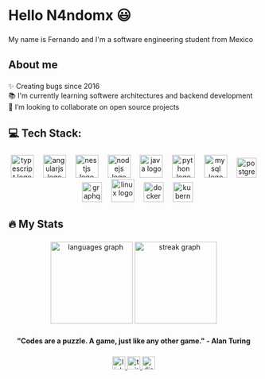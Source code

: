 <h1 align="left">Hello N4ndomx 😃 </h1>

###

<p align="left">My name is Fernando and I'm a software engineering student from Mexico </p>

###

<h2 align="left">About me</h2>

###

<p align="left">✨ Creating bugs since 2016<br>📚 I'm currently learning softwere architectures and backend development<br>🎯 I’m looking to collaborate on open source projects</p>

###

<h2 align="left">💻 Tech Stack:</h2>

###

<div align="center">
  <img src="https://cdn.jsdelivr.net/gh/devicons/devicon/icons/typescript/typescript-original.svg" height="46" alt="typescript logo"  />
  <img width="11" />
  <img src="https://cdn.simpleicons.org/angular/DD0031" height="46" alt="angularjs logo"  />
  <img width="11" />
  <img src="https://cdn.jsdelivr.net/gh/devicons/devicon/icons/nestjs/nestjs-original.svg" height="46" alt="nestjs logo"  />
  <img width="11" />
  <img src="https://cdn.jsdelivr.net/gh/devicons/devicon/icons/nodejs/nodejs-original.svg" height="46" alt="nodejs logo"  />
  <img width="11" />
  <img src="https://cdn.jsdelivr.net/gh/devicons/devicon/icons/java/java-original.svg" height="46" alt="java logo"  />
  <img width="11" />
  <img src="https://cdn.jsdelivr.net/gh/devicons/devicon/icons/python/python-original.svg" height="46" alt="python logo"  />
  <img width="11" />
  <img src="https://cdn.jsdelivr.net/gh/devicons/devicon/icons/mysql/mysql-original.svg" height="46" alt="mysql logo"  />
  <img width="11" />
  <img src="https://cdn.jsdelivr.net/gh/devicons/devicon/icons/postgresql/postgresql-original.svg" height="40" alt="postgresql logo"  /> 
  <img width="11" />
  <img src="https://cdn.simpleicons.org/graphql" height="40" alt="graphql logo"  /> 
  <img width="11" />
  <img src="https://cdn.jsdelivr.net/gh/devicons/devicon/icons/linux/linux-original.svg" height="46" alt="linux logo"  />
  <img width="11" />
  <img src="https://cdn.simpleicons.org/docker/2496ED" height="40" alt="docker logo"  />
  <img width="11" />
  <img src="https://cdn.simpleicons.org/kubernetes/2496ED" height="40" alt="kubernetes logo"  />
</div>

###

<h2 align="left">🔥 My Stats </h2>

###

<div align="center">
  <img src="https://github-readme-stats.vercel.app/api/top-langs?username=n4ndomx&locale=en&hide_title=true&layout=compact&card_width=320&langs_count=7&theme=github_dark&hide_border=true&order=2" height="165" alt="languages graph"  />
  <img src="https://streak-stats.demolab.com?user=n4ndomx&locale=en&mode=weekly&theme=github_dark&hide_border=true&order=3" height="165" alt="streak graph"  />
</div>


###
###

<p align="center"> <strong> "Codes are a puzzle. A game, just like any other game." - Alan Turing </strong> </p>

###

<div align="center">
  <a href="https://www.linkedin.com/in/floresramirezcristianf/" target="_blank">
    <img src="https://img.shields.io/static/v1?message=LinkedIn&logo=linkedin&label=&color=0077B5&logoColor=white&labelColor=&style=for-the-badge" height="26" alt="linkedin logo"  />
  </a>
  <a href="https://twitter.com/n4ndomx" target="_blank">
    <img src="https://img.shields.io/static/v1?message=Twitter&logo=twitter&label=&color=1DA1F2&logoColor=white&labelColor=&style=for-the-badge" height="26" alt="twitter logo"  />
  </a>
  <a href="n4ndorz" target="_blank">
    <img src="https://img.shields.io/static/v1?message=n4ndorz&logo=discord&label=&color=7289DA&logoColor=white&labelColor=&style=for-the-badge" height="26" alt="discord logo"  />
  </a>
</div>

###
